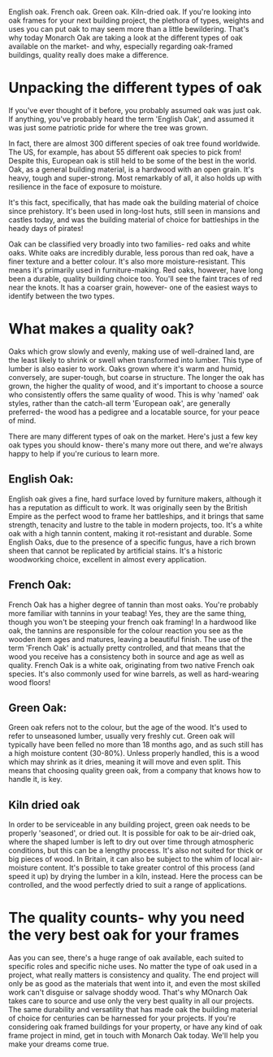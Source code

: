 English oak. French oak. Green oak. Kiln-dried oak. If you're looking into oak frames for your next building project, the plethora of types, weights and uses you can put oak to may seem more than a little bewildering. That's why today Monarch Oak are taking a look at the different types of oak available on the market- and why, especially regarding oak-framed buildings, quality really does make a difference.

# Unpacking the different types of oak

If you've ever thought of it before, you probably assumed oak was just oak. If anything, you've probably heard the term 'English Oak', and assumed it was just some patriotic pride for where the tree was grown.

In fact, there are almost 300 different species of oak tree found worldwide. The US, for example, has about 55 different oak species to pick from! Despite this, European oak is still held to be some of the best in the world. Oak, as a general building material, is a hardwood with an open grain. It's heavy, tough and super-strong. Most remarkably of all, it also holds up with resilience in the face of exposure to moisture.

It's this fact, specifically, that has made oak the building material of choice since prehistory. It's been used in long-lost huts, still seen in mansions and castles today, and was the building material of choice for battleships in the heady days of pirates!

Oak can be classified very broadly into two families- red oaks and white oaks. White oaks are incredibly durable, less porous than red oak, have a finer texture and a better colour. It's also more moisture-resistant. This means it's primarily used in furniture-making. Red oaks, however, have long been a durable, quality building choice too. You'll see the faint traces of red near the knots. It has a coarser grain, however- one of the easiest ways to identify between the two types. 

# What makes a quality oak?

Oaks which grow slowly and evenly, making use of well-drained land, are the least likely to shrink or swell when transformed into lumber. This type of lumber is also easier to work. Oaks grown where it's warm and humid, conversely, are super-tough, but coarse in structure. The longer the oak has grown, the higher the quality of wood, and it's important to choose a source who consistently offers the same quality of wood. This is why 'named' oak styles, rather than the catch-all term 'European oak', are generally preferred- the wood has a pedigree and a locatable source, for your peace of mind.

There are many different types of oak on the market. Here's just a few key oak types you should know- there's many more out there, and we're always happy to help if you're curious to learn more.

## English Oak:
English oak gives a fine, hard surface loved by furniture makers, although it has a reputation as difficult to work. It was originally seen by the British Empire as the perfect wood to frame her battleships, and it brings that same strength, tenacity and lustre to the table in modern projects, too. It's a white oak with a high tannin content, making it rot-resistant and durable. Some English Oaks, due to the presence of a specific fungus, have a rich brown sheen that cannot be replicated by artificial stains. It's a historic woodworking choice, excellent in almost every application.

## French Oak:
French Oak has a higher degree of tannin than most oaks. You're probably more familiar with tannins in your teabag! Yes, they are the same thing, though you won't be steeping your french oak framing! In a hardwood like oak, the tannins are responsible for the colour reaction you see as the wooden item ages and matures, leaving a beautiful finish. The use of the term 'French Oak' is actually pretty controlled, and that means that the wood you receive has a consistency both in source and age as well as quality. French Oak is a white oak, originating from two native French oak species. It's also commonly used for wine barrels, as well as hard-wearing wood floors!

## Green Oak:
Green oak refers not to the colour, but the age of the wood. It's used to refer to unseasoned lumber, usually very freshly cut. Green oak will typically have been felled no more than 18 months ago, and as such still has a high moisture content (30-80%). Unless properly handled, this is a wood which may shrink as it dries, meaning it will move and even split. This means that choosing quality green oak, from a company that knows how to handle it, is key. 

## Kiln dried oak
In order to be serviceable in any building project, green oak needs to be properly 'seasoned', or dried out. It is possible for oak to be air-dried oak, where the shaped lumber is left to dry out over time through atmospheric conditions, but this can be a lengthy process. It's also not suited for thick or big pieces of wood. In Britain, it can also be subject to the whim of local air-moisture content. It's possible to take greater control of this process (and speed it up) by drying the lumber in a kiln, instead. Here the process can be controlled, and the wood perfectly dried to suit a range of applications.

# The quality counts- why you need the very best oak for your frames

Aas you can see, there's a huge range of oak available, each suited to specific roles and specific niche uses. No matter the type of oak used in a project, what really matters is consistency and quality. The end project will only be as good as the materials that went into it, and even the most skilled work can't disguise or salvage shoddy wood. That's why MOnarch Oak takes care to source and use only the very best quality in all our projects.
The same durability and versatility that has made oak the building material of choice for centuries can be harnessed for your projects. If you're considering oak framed buildings for your property, or have any kind of oak frame project in mind, get in touch with Monarch Oak today. We'll help you make your dreams come true.

